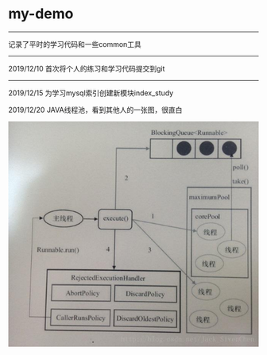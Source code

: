 # my-demo
------------
记录了平时的学习代码和一些common工具

*****
2019/12/10 首次将个人的练习和学习代码提交到git

*****
2019/12/15 为学习mysql索引创建新模块index_study

2019/12/20 JAVA线程池，看到其他人的一张图，很直白

![avator](threadPool.jpeg)